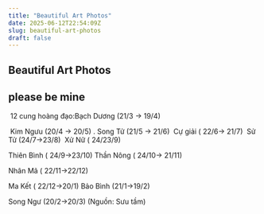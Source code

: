 ```yaml
---
title: "Beautiful Art Photos"
date: 2025-06-12T22:54:09Z
slug: beautiful-art-photos
draft: false
---
```


## Beautiful Art Photos

## please be mine

​​​​​​​​​​​​​​
12 cung hoàng đạo:​​Bạch Dương (21/3 -> 19/4)​ 
 
​ 
Kim Ngưu (20/4 -> 20/5)
.​​ 
Song Tử (21/5 -> 21/6)
​​ 
Cự giải ( 22/6-> 21/7)
​​ 
Sử Tử (24/7->23/8)
​​ 
Xử Nữ ( 24/23/9)
​​ 
 
Thiên Bình ( 24/9->23/10)​​​ 
Thần Nông ( 24/10-> 21/11)
​​ 
 
Nhân Mã ( 22/11->22/12)​​​ 
 
Ma Kết ( 22/12->20/1)​​​ 
Bảo Bình (21/1->19/2)
​​ 
 
Song Ngư (20/2->20/3)​​​ 
(Nguồn: Sưu tầm)​